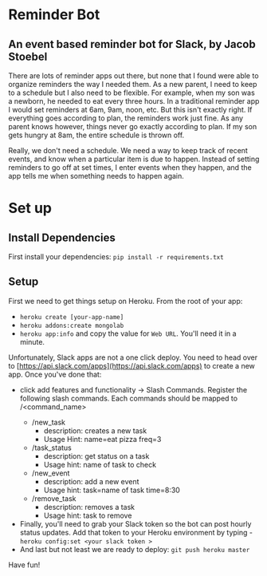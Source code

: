 # Reminder Bot
## An event based reminder bot for Slack, by Jacob Stoebel

There are lots of reminder apps out there, but none that I found were able to organize reminders the way I needed them. As a new parent, I need to keep to a schedule but I also need to be flexible. For example, when my son was a newborn, he needed to eat every three hours. In a traditional reminder app I would set reminders at 6am, 9am, noon, etc. But this isn't exactly right. If everything goes according to plan, the reminders work just fine. As any parent knows however, things never go exactly according to plan. If my son gets hungry at 8am, the entire schedule is thrown off.

Really, we don't need a schedule. We need a way to keep track of recent events, and know when a particular item is due to happen. Instead of setting reminders to go off at set times, I enter events when they happen, and the app tells me when something needs to happen again.

# Set up

## Install Dependencies
First install your dependencies: `pip install -r requirements.txt`

## Setup

First we need to get things setup on Heroku. From the root of your app:

- `heroku create [your-app-name]`
- `heroku addons:create mongolab`
- `heroku app:info` and copy the value for `Web URL`. You'll need it in a minute.

Unfortunately, Slack apps are not a one click deploy. You need to head over to [https://api.slack.com/apps](https://api.slack.com/apps) to create a new app. Once you've done that:

 - click add features and functionality -> Slash Commands. Register the following slash commands. Each commands should be mapped to <your-url>/<command_name>
     + /new_task
         * description: creates a new task
         * Usage Hint: name=eat pizza freq=3
     + /task_status
         * description: get status on a task 
         * Usage hint: name of task to check
     + /new_event
         * description: add a new event
         * Usage hint: task=name of task time=8:30
     + /remove_task
        * description: removes a task
        * Usage hint: task to remove
- Finally, you'll need to grab your Slack token so the bot can post hourly status updates. Add that token to your Heroku environment by typing - `heroku config:set <your slack token >`
- And last but not least we are ready to deploy: `git push heroku master`

Have fun!

